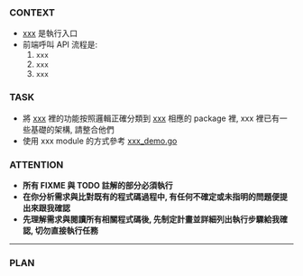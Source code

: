### CONTEXT

- [xxx](xxx) 是執行入口
- 前端呼叫 API 流程是:
  1. `xxx`
  2. `xxx`
  3. `xxx`

### TASK

- 將 [xxx](xxx) 裡的功能按照邏輯正確分類到 [xxx](xxx) 相應的 package 裡, xxx 裡已有一些基礎的架構, 請整合他們
- 使用 xxx module 的方式參考 [xxx_demo.go](xxx)

### ATTENTION

- **所有 FIXME 與 TODO 註解的部分必須執行**
- **在你分析需求與比對既有的程式碼過程中, 有任何不確定或未指明的問題便提出來跟我確認**
- **先理解需求與閱讀所有相關程式碼後, 先制定計畫並詳細列出執行步驟給我確認, 切勿直接執行任務**

---

### PLAN
